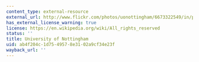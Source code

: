 ```yaml
---
content_type: external-resource
external_url: http://www.flickr.com/photos/uonottingham/6673322549/in/photostream/
has_external_license_warning: true
license: https://en.wikipedia.org/wiki/All_rights_reserved
status: ''
title: University of Nottingham
uid: ab4f204c-1d75-4957-8e31-02a9cf34e23f
wayback_url: ''
---
```

